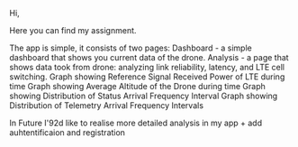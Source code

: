 Hi,

Here you can find my assignment.

The app is simple, it consists of two pages:
Dashboard - a simple dashboard that shows you current data of the drone.
Analysis - a page that shows data took from drone:
  analyzing link reliability, latency, and LTE cell switching.
  Graph showing Reference Signal Received Power of LTE during time
  Graph showing Average Altitude of the Drone during time
	Graph showing Distribution of Status Arrival Frequency Interval
	Graph showing Distribution of Telemetry Arrival Frequency Intervals

 In Future I\'92d like to realise more detailed analysis in my app + add auhtentificaion and registration 
